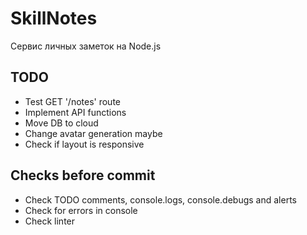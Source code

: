 # SkillNotes

Сервис личных заметок на Node.js

## TODO

* Test GET '/notes' route
* Implement API functions
* Move DB to cloud
* Change avatar generation maybe
* Check if layout is responsive

## Checks before commit

* Check TODO comments, console.logs, console.debugs and alerts
* Check for errors in console
* Check linter
